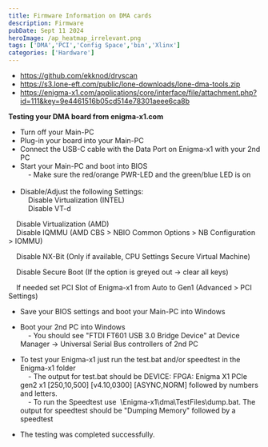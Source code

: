 ```yaml
---
title: Firmware Information on DMA cards
description: Firmware
pubDate: Sept 11 2024
heroImage: /ap_heatmap_irrelevant.png
tags: ['DMA','PCI','Config Space','bin','Xlinx']
categories: ['Hardware']
---
```


+ https://github.com/ekknod/drvscan
+ https://s3.lone-eft.com/public/lone-downloads/lone-dma-tools.zip
+ https://enigma-x1.com/applications/core/interface/file/attachment.php?id=111&key=9e4461516b05cd514e78301aeee6ca8b


**Testing your DMA board from enigma-x1.com**

- Turn off your Main-PC  
- Plug-in your board into your Main-PC  
- Connect the USB-C cable with the Data Port on Enigma-x1 with your 2nd PC  
- Start your Main-PC and boot into BIOS  
    - Make sure the red/orange PWR-LED and the green/blue LED is on  
   
- Disable/Adjust the following Settings:  
    Disable Virtualization (INTEL)  
    Disable VT-d

    Disable Virtualization (AMD)  
    Disable IQMMU (AMD CBS > NBIO Common Options > NB Configuration > IOMMU)

    Disable NX-Bit (Only if available, CPU Settings Secure Virtual Machine)

    Disable Secure Boot (If the option is greyed out -> clear all keys)

    If needed set PCI Slot of Enigma-x1 from Auto to Gen1 (Advanced > PCI Settings)

- Save your BIOS settings and boot your Main-PC into Windows

- Boot your 2nd PC into Windows  
    - You should see "FTDI FT601 USB 3.0 Bridge Device" at Device Manager -> Universal Serial Bus controllers of 2nd PC

- To test your Enigma-x1 just run the test.bat and/or speedtest in the Enigma-x1 folder  
    - The output for test.bat should be DEVICE: FPGA: Enigma X1 PCIe gen2 x1 [250,10,500] [v4.10,0300] [ASYNC,NORM] followed by numbers and letters.  
    - To run the Speedtest use  \Enigma-x1\dma\TestFiles\dump.bat. The output for speedtest should be "Dumping Memory" followed by a speedtest

- The testing was completed successfully.